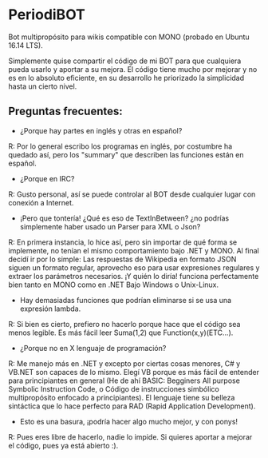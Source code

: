 # PeriodiBOT
Bot multipropósito para wikis compatible con MONO (probado en Ubuntu 16.14 LTS).

Simplemente quise compartir el código de mi BOT para que cualquiera pueda usarlo y aportar a su mejora.
El código tiene mucho por mejorar y no es en lo absoluto eficiente, en su desarrollo he priorizado la simplicidad hasta un cierto nivel.

## Preguntas frecuentes:
- ¿Porque hay partes en inglés y otras en español?

R: Por lo general escribo los programas en inglés, por costumbre ha quedado así, pero los "summary" que describen las funciones están en español.

- ¿Porque en IRC?

R: Gusto personal, así se puede controlar al BOT desde cualquier lugar con conexión a Internet.

- ¡Pero que tontería! ¿Qué es eso de TextInBetween? ¿no podrías simplemente haber usado un Parser para XML o Json?

R: En primera instancia, lo hice así, pero sin importar de qué forma se implemente, no tenían el mismo comportamiento bajo .NET y MONO. Al final decidí ir por lo simple: Las respuestas de Wikipedia en formato JSON siguen un formato regular, aprovecho eso para usar expresiones regulares y extraer los parámetros necesarios. ¡Y quién lo diría! funciona perfectamente bien tanto en MONO como en .NET Bajo Windows o Unix-Linux.

- Hay demasiadas funciones que podrían eliminarse si se usa una expresión lambda.

R: Si bien es cierto, prefiero no hacerlo porque hace que el código sea menos legible. Es más fácil leer Suma(1,2) que Function(x,y)(ETC...).

- ¿Porque no en X lenguaje de programación?

R: Me manejo más en .NET y excepto por ciertas cosas menores, C# y VB.NET son capaces de lo mismo. Elegí VB porque es más fácil de entender para principiantes en general (He de ahí BASIC: Begginers All purpose Symbolic Instruction Code, o Código de instrucciones simbólico multipropósito enfocado a principiantes). El lenguaje tiene su belleza sintáctica que lo hace perfecto para RAD (Rapid Application Development).

- Esto es una basura, ¡podría hacer algo mucho mejor, y con ponys!

R: Pues eres libre de hacerlo, nadie lo impide. Si quieres aportar a mejorar el código, pues ya está abierto :).
